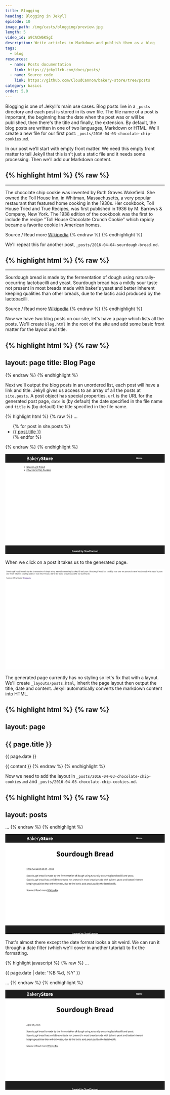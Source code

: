 ```yaml
---
title: Blogging
heading: Blogging in Jekyll
episode: 10
image_path: /img/casts/blogging/preview.jpg
length: 5
video_id: a9CACW6KSgI
description: Write articles in Markdown and publish them as a blog
tags:
  - blog
resources:
  - name: Posts documentation
    link: https://jekyllrb.com/docs/posts/
  - name: Source code
    link: https://github.com/CloudCannon/bakery-store/tree/posts
category: basics
order: 5.0
---
```

Blogging is one of Jekyll's main use cases. Blog posts live in a `_posts` directory and each post is stored in its own file. The file name of a post is important, the beginning has the date when the post was or will be published, then there's the title and finally, the extension. By default, the blog posts are written in one of two languages, Markdown or HTML. We'll create a new file for our first post: `_posts/2016-04-03-chocolate-chip-cookies.md`.

In our post we'll start with empty front matter. We need this empty front matter to tell Jekyll that this isn't just a static file and it needs some processing. Then we'll add our Markdown content.

{% highlight html %}
{% raw %}
---
---
The chocolate chip cookie was invented by Ruth Graves Wakefield. She owned the Toll House Inn, in Whitman, Massachusetts, a very popular restaurant that featured home cooking in the 1930s. Her cookbook, Toll House Tried and True Recipes, was first published in 1936 by M. Barrows &amp; Company, New York. The 1938 edition of the cookbook was the first to include the recipe "Toll House Chocolate Crunch Cookie" which rapidly became a favorite cookie in American homes.

Source / Read more [Wikipedia](https://en.wikipedia.org/wiki/Chocolate_chip_cookie)
{% endraw %}
{% endhighlight %}

We'll repeat this for another post, `_posts/2016-04-04-sourdough-bread.md`.

{% highlight html %}
{% raw %}
---
---
Sourdough bread is made by the fermentation of dough using naturally-occurring lactobacilli and yeast. Sourdough bread has a mildly sour taste not present in most breads made with baker's yeast and better inherent keeping qualities than other breads, due to the lactic acid produced by the lactobacilli.

Source / Read more [Wikipedia](https://en.wikipedia.org/wiki/Sourdough)
{% endraw %}
{% endhighlight %}

Now we have two blog posts on our site, let's have a page which lists all the posts. We'll create `blog.html` in the root of the site and add some basic front matter for the layout and title.

{% highlight html %}
{% raw %}
---
layout: page
title: Blog Page
---
{% endraw %}
{% endhighlight %}

Next we'll output the blog posts in an unordered list, each post will have a link and title. Jekyll gives us access to an array of all the posts at `site.posts`. A post object has special properties. `url` is the URL for the generated post page, `date` is (by default) the date specified in the file name and `title` is (by default) the title specified in the file name.

{% highlight html %}
{% raw %}
...
<ul>
  {% for post in site.posts %}
    <li><a href="{{ post.url }}">{{ post.title }}</a></li>
  {% endfor %}
</ul>
{% endraw %}
{% endhighlight %}

![Blog posts](/img/casts/blogging/blog-list.png)

When we click on a post it takes us to the generated page.

![Blog post](/img/casts/blogging/post.png)

The generated page currently has no styling so let's fix that with a layout. We'll create `_layouts/posts.html`, inherit the page layout then output the title, date and content. Jekyll automatically converts the markdown content into HTML.

{% highlight html %}
{% raw %}
---
layout: page
---

<h2 class="spacing">{{ page.title }}</h2>
<p>{{ page.date }}</p>

{{ content }}
{% endraw %}
{% endhighlight %}

Now we need to add the layout in `_posts/2016-04-03-chocolate-chip-cookies.md` and `_posts/2016-04-03-chocolate-chip-cookies.md`.

{% highlight html %}
{% raw %}
---
layout: posts
---
...
{% endraw %}
{% endhighlight %}

![Formatted blog post](/img/casts/blogging/formatted-post.png)

That's almost there except the date format looks a bit weird. We can run it through a date filter (which we'll cover in another tutorial) to fix the formatting.

{% highlight javascript %}
{% raw %}
...
<p>{{ page.date | date: '%B %d, %Y' }}</p>
...
{% endraw %}
{% endhighlight %}

![Date](/img/casts/blogging/date.png)
